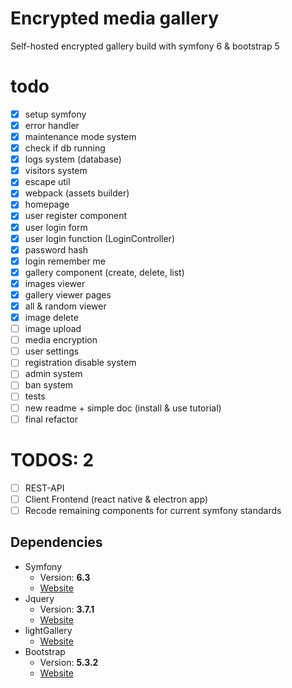 # Encrypted media gallery

Self-hosted encrypted gallery build with symfony 6 & bootstrap 5

# todo
- [X] setup symfony
- [X] error handler
- [X] maintenance mode system
- [X] check if db running
- [X] logs system (database)
- [X] visitors system
- [X] escape util
- [X] webpack (assets builder)
- [X] homepage
- [X] user register component
- [X] user login form
- [X] user login function (LoginController)
- [X] password hash
- [X] login remember me
- [X] gallery component (create, delete, list)
- [X] images viewer
- [X] gallery viewer pages
- [X] all & random viewer
- [X] image delete
- [ ] image upload
- [ ] media encryption
- [ ] user settings
- [ ] registration disable system
- [ ] admin system
- [ ] ban system
- [ ] tests
- [ ] new readme + simple doc (install & use tutorial)
- [ ] final refactor

# TODOS: 2
- [ ] REST-API
- [ ] Client Frontend (react native & electron app)
- [ ] Recode remaining components for current symfony standards

## Dependencies
* Symfony
   * Version: **6.3**
   * [Website](https://symfony.com/)
* Jquery
   * Version: **3.7.1**
   * [Website](https://jquery.com/)
* lightGallery
   * [Website](https://www.lightgalleryjs.com/)
* Bootstrap
   * Version: **5.3.2**
   * [Website](https://getbootstrap.com/)
